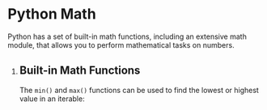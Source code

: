 # Python Math
<!DOCTYPE html>
<html>
<body>
    <p>Python has a set of built-in math functions, including an extensive math module, that allows you to perform mathematical tasks on numbers.</p>
    <ol>
        <li>
            <h2>Built-in Math Functions</h2>
            <p>The <code>min()</code> and <code>max()</code> functions can be used to find the lowest or highest value in an iterable:</p>
        </li>
    </ol>
</body>
</html>
